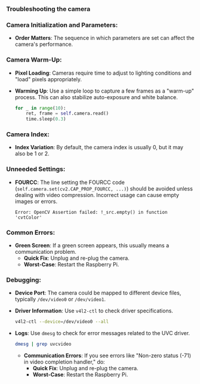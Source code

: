 ### Troubleshooting the camera

### Camera Initialization and Parameters:

- **Order Matters**: The sequence in which parameters are set can affect the camera's performance.

### Camera Warm-Up:

- **Pixel Loading**: Cameras require time to adjust to lighting conditions and "load" pixels appropriately.
- **Warming Up**: Use a simple loop to capture a few frames as a "warm-up" process. This can also stabilize auto-exposure and white balance.

  ```python
  for _ in range(10):
      ret, frame = self.camera.read()
      time.sleep(0.3)
  ```

### Camera Index:

- **Index Variation**: By default, the camera index is usually 0, but it may also be 1 or 2.

  
### Unneeded Settings:

- **FOURCC**: The line setting the FOURCC code (`self.camera.set(cv2.CAP_PROP_FOURCC, ...)`) should be avoided unless dealing with video compression. Incorrect usage can cause empty images or errors.

  ```
  Error: OpenCV Assertion failed: !_src.empty() in function 'cvtColor'
  ```

### Common Errors:

- **Green Screen**: If a green screen appears, this usually means a communication problem.
  - **Quick Fix**: Unplug and re-plug the camera.
  - **Worst-Case**: Restart the Raspberry Pi.

### Debugging:

- **Device Port**: The camera could be mapped to different device files, typically `/dev/video0` or `/dev/video1`.
- **Driver Information**: Use `v4l2-ctl` to check driver specifications.

  ```bash
  v4l2-ctl --device=/dev/video0 --all
  ```

- **Logs**: Use `dmesg` to check for error messages related to the UVC driver.

  ```bash
  dmesg | grep uvcvideo
  ```

  - **Communication Errors**: If you see errors like "Non-zero status (-71) in video completion handler," do:
    - **Quick Fix**: Unplug and re-plug the camera.
    - **Worst-Case**: Restart the Raspberry Pi.

